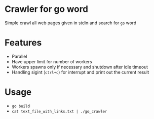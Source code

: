 # Crawler for go word

Simple crawl all web pages given in stdin and search for `go` word

# Features

* Parallel
* Have upper limit for number of workers
* Workers spawns only if necessary and shutdown after idle timeout
* Handling sigint (`ctrl+c`) for interrupt and print out the current result

# Usage

* `go build`
* `cat text_file_with_links.txt | ./go_crawler`
